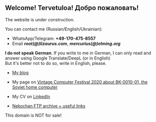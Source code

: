 ## Welcome! Tervetuloa! Добро пожаловать!

The website is under construction.

You can contact me (Russian/English/Ukrainian):
- WhatsApp/Telegram: **+49-170-475-8557** 
- Email ***root(@)lizaurus.com***, ***mercurius(@)elming.org***

**I do not speak German**. If you write to me in German, I can only read and answer using Google Translate/DeepL (or in English)  
But it's better not to do so, write in English, please.

- [My blog](https://merclangrat.wordpress.com)
- My page on [Vintage Computer Festival 2020 about BK-0010-01, the Soviet home computer](https://wiki.vcfb.de/2020/en:soviet_computers)


- My CV on [LinkedIn](https://www.linkedin.com/in/merclangrat/)
- [Nekochan FTP archive + useful links](http://nekochan.lizaurus.com)


This domain is NOT for sale!
